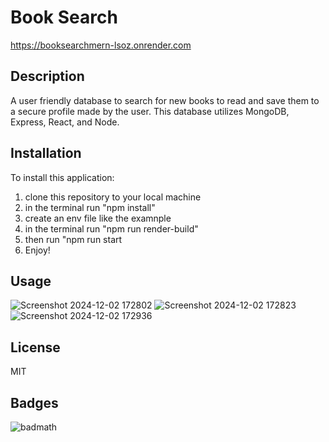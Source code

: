 # Book Search
https://booksearchmern-lsoz.onrender.com
## Description

A user friendly database to search for new books to read and save them to a secure profile made by the user. This database utilizes MongoDB, Express, React, and Node. 

## Installation

To install this application:
1) clone this repository to your local machine
2) in the terminal run "npm install"
3) create an env file like the examnple
4) in the terminal run "npm run render-build"
5) then run "npm run start
6) Enjoy!

## Usage

![Screenshot 2024-12-02 172802](https://github.com/user-attachments/assets/92ca8fa6-478f-4265-9d14-bae561476a9b)
![Screenshot 2024-12-02 172823](https://github.com/user-attachments/assets/b76b18e3-9656-49ac-9803-93d591885458)
![Screenshot 2024-12-02 172936](https://github.com/user-attachments/assets/89a3da68-1af7-423d-8399-c129139774eb)

## License
MIT 

## Badges

![badmath](https://img.shields.io/github/languages/top/lernantino/badmath)

